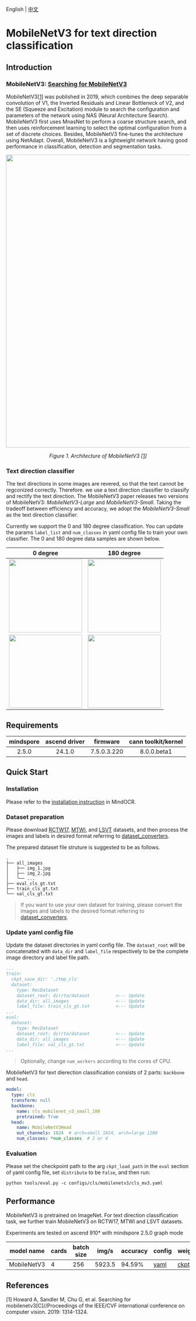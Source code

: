 English | [中文](README_CN.md)

# MobileNetV3 for text direction classification

## Introduction

### MobileNetV3: [Searching for MobileNetV3](https://arxiv.org/abs/1905.02244)

MobileNetV3[[1](#references)] was published in 2019, which combines the deep separable convolution of V1, the Inverted Residuals and Linear Bottleneck of V2, and the SE (Squeeze and Excitation) module to search the configuration and parameters of the network using NAS (Neural Architecture Search). MobileNetV3 first uses MnasNet to perform a coarse structure search, and then uses reinforcement learning to select the optimal configuration from a set of discrete choices. Besides, MobileNetV3 fine-tunes the architecture using NetAdapt. Overall, MobileNetV3 is a lightweight network having good performance in classification, detection and segmentation tasks.

<p align="center">
  <img src="https://user-images.githubusercontent.com/53842165/210044297-d658ca54-e6ff-4c0f-8080-88072814d8e6.png" width=800 />
</p>
<p align="center">
  <em>Figure 1. Architecture of MobileNetV3 [<a href="#references">1</a>] </em>
</p>


### Text direction classifier

The text directions in some images are revered, so that the text cannot be regconized correctly. Therefore. we use a text direction classifier to classify and rectify the text direction. The MobileNetV3 paper releases two versions of MobileNetV3: *MobileNetV3-Large* and *MobileNetV3-Small*. Taking the tradeoff between efficiency and accuracy, we adopt the *MobileNetV3-Small* as the text direction classifier.

Currently we support the 0 and 180 degree classification. You can update the params `label_list` and `num_classes` in yaml config file to train your own classifier. The 0 and 180 degree data samples are shown below.

<div align="center">

| **0 degree**         | **180 degree**    |
|-------------------|----------------|
|<img src="https://github.com/HaoyangLee/mindocr/assets/20376974/7dd4432f-775c-4a04-b9e7-0f52f68c70ee" width=200 /> | <img src="https://github.com/HaoyangLee/mindocr/assets/20376974/cfe298cd-08be-4866-b650-5eae560d59fa" width=200 /> |
|<img src="https://github.com/HaoyangLee/mindocr/assets/20376974/666da152-2e9b-48ae-b1a7-e190deef34d6" width=200 /> | <img src="https://github.com/HaoyangLee/mindocr/assets/20376974/802617fe-910e-451d-b202-e05da47b1196" width=200 /> |

</div>

## Requirements

| mindspore  | ascend driver  |    firmware    | cann toolkit/kernel |
|:----------:|:--------------:|:--------------:|:-------------------:|
|   2.5.0    |    24.1.0      |   7.5.0.3.220  |     8.0.0.beta1     |

## Quick Start

### Installation

Please refer to the [installation instruction](https://github.com/mindspore-lab/mindocr#installation) in MindOCR.

### Dataset preparation

Please download [RCTW17](https://rctw.vlrlab.net/dataset), [MTWI](https://tianchi.aliyun.com/competition/entrance/231684/introduction), and [LSVT](https://rrc.cvc.uab.es/?ch=16&com=introduction) datasets, and then process the images and labels in desired format referring to [dataset_converters](https://github.com/mindspore-lab/mindocr/blob/main/tools/dataset_converters/README.md).

The prepared dataset file struture is suggested to be as follows.

``` text
.
├── all_images
│   ├── img_1.jpg
│   ├── img_2.jpg
│   └── ...
├── eval_cls_gt.txt
├── train_cls_gt.txt
└── val_cls_gt.txt
```

> If you want to use your own dataset for training, please convert the images and labels to the desired format referring to [dataset_converters](https://github.com/mindspore-lab/mindocr/blob/main/tools/dataset_converters/README.md).


### Update yaml config file

Update the dataset directories in yaml config file. The `dataset_root` will be concatenated with `data_dir` and `label_file` respectively to be the complete image directory and label file path.

```yaml
...
train:
  ckpt_save_dir: './tmp_cls'
  dataset:
    type: RecDataset
    dataset_root: dir/to/dataset          <--- Update
    data_dir: all_images                  <--- Update
    label_file: train_cls_gt.txt          <--- Update
...
eval:
  dataset:
    type: RecDataset
    dataset_root: dir/to/dataset          <--- Update
    data_dir: all_images                  <--- Update
    label_file: val_cls_gt.txt            <--- Update
...
```

> Optionally, change `num_workers` according to the cores of CPU.



MobileNetV3 for text dierection classification consists of 2 parts: `backbone` and `head`.

```yaml
model:
  type: cls
  transform: null
  backbone:
    name: cls_mobilenet_v3_small_100
    pretrained: True
  head:
    name: MobileNetV3Head
    out_channels: 1024  # arch=small 1024, arch=large 1280
    num_classes: *num_classes  # 2 or 4
```


### Evaluation

Please set the checkpoint path to the arg `ckpt_load_path` in the `eval` section of yaml config file, set `distribute` to be `False`, and then run:

```shell
python tools/eval.py -c configs/cls/mobilenetv3/cls_mv3.yaml
```

## Performance

MobileNetV3 is pretrained on ImageNet. For text direction classification task, we further train MobileNetV3 on RCTW17, MTWI and LSVT datasets.

Experiments are tested on ascend 910* with mindspore 2.5.0 graph mode
<div align="center">

| **model name** | **cards** | **batch size** | **img/s** | **accuracy** | **config**  | **weight**                                                                            |
|----------------|-----------|----------------|-----------|--------------|-----------------------------------------------------|------------------------------------------------|
| MobileNetV3    | 4         | 256            | 5923.5    | 94.59%       | [yaml](cls_mv3.yaml) | [ckpt](https://download.mindspore.cn/toolkits/mindocr/cls/cls_mobilenetv3-92db9c58.ckpt) |
</div>

## References

<!--- Guideline: Citation format GB/T 7714 is suggested. -->

[1] Howard A, Sandler M, Chu G, et al. Searching for mobilenetv3[C]//Proceedings of the IEEE/CVF international conference on computer vision. 2019: 1314-1324.
